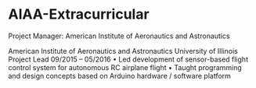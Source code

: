 # AIAA-Extracurricular
Project Manager: American Institute of Aeronautics and Astronautics

American Institute of Aeronautics and Astronautics                                                         University of Illinois
Project Lead                                                                                                                                   09/2015 – 05/2016
•	Led development of sensor-based flight control system for autonomous RC airplane flight
•	Taught programming and design concepts based on Arduino hardware / software platform
